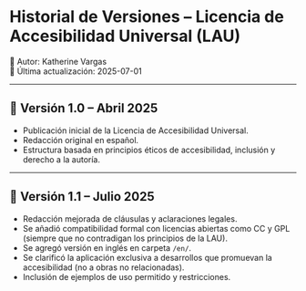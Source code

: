 # Historial de Versiones – Licencia de Accesibilidad Universal (LAU)

📌 Autor: Katherine Vargas  
📅 Última actualización: 2025-07-01  

---

## 📌 Versión 1.0 – Abril 2025

- Publicación inicial de la Licencia de Accesibilidad Universal.
- Redacción original en español.
- Estructura basada en principios éticos de accesibilidad, inclusión y derecho a la autoría.

---

## 📌 Versión 1.1 – Julio 2025

- Redacción mejorada de cláusulas y aclaraciones legales.
- Se añadió compatibilidad formal con licencias abiertas como CC y GPL (siempre que no contradigan los principios de la LAU).
- Se agregó versión en inglés en carpeta `/en/`.
- Se clarificó la aplicación exclusiva a desarrollos que promuevan la accesibilidad (no a obras no relacionadas).
- Inclusión de ejemplos de uso permitido y restricciones.
